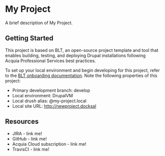 # My Project

A brief description of My Project.

## Getting Started

This project is based on BLT, an open-source project template and tool that enables building, testing, and deploying Drupal installations following Acquia Professional Services best practices.

To set up your local environment and begin developing for this project, refer to the [BLT onboarding documentation](http://blt.readthedocs.io/en/latest/readme/onboarding/). Note the following properties of this project:

* Primary development branch: develop
* Local environment: DrupalVM
* Local drush alias: @my-project.local
* Local site URL: http://newproject.docksal

## Resources

* JIRA - link me!
* GitHub - link me!
* Acquia Cloud subscription - link me!
* TravisCI - link me!
